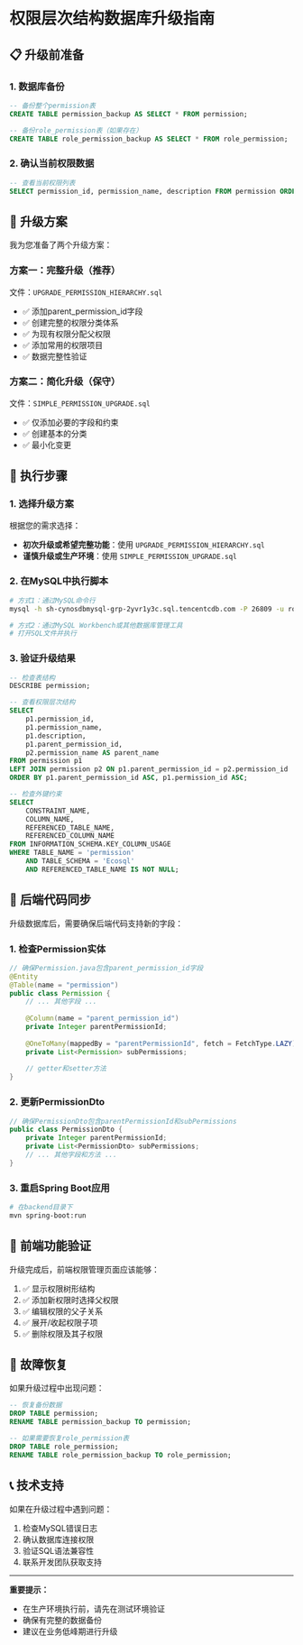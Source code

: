# 权限层次结构数据库升级指南

## 📋 升级前准备

### 1. 数据库备份
```sql
-- 备份整个permission表
CREATE TABLE permission_backup AS SELECT * FROM permission;

-- 备份role_permission表（如果存在）
CREATE TABLE role_permission_backup AS SELECT * FROM role_permission;
```

### 2. 确认当前权限数据
```sql
-- 查看当前权限列表
SELECT permission_id, permission_name, description FROM permission ORDER BY permission_id;
```

## 🚀 升级方案

我为您准备了两个升级方案：

### 方案一：完整升级（推荐）
文件：`UPGRADE_PERMISSION_HIERARCHY.sql`
- ✅ 添加parent_permission_id字段
- ✅ 创建完整的权限分类体系
- ✅ 为现有权限分配父权限
- ✅ 添加常用的权限项目
- ✅ 数据完整性验证

### 方案二：简化升级（保守）
文件：`SIMPLE_PERMISSION_UPGRADE.sql`
- ✅ 仅添加必要的字段和约束
- ✅ 创建基本的分类
- ✅ 最小化变更

## 📝 执行步骤

### 1. 选择升级方案
根据您的需求选择：
- **初次升级或希望完整功能**：使用 `UPGRADE_PERMISSION_HIERARCHY.sql`
- **谨慎升级或生产环境**：使用 `SIMPLE_PERMISSION_UPGRADE.sql`

### 2. 在MySQL中执行脚本
```bash
# 方式1：通过MySQL命令行
mysql -h sh-cynosdbmysql-grp-2yvr1y3c.sql.tencentcdb.com -P 26809 -u root -p Ecosql < UPGRADE_PERMISSION_HIERARCHY.sql

# 方式2：通过MySQL Workbench或其他数据库管理工具
# 打开SQL文件并执行
```

### 3. 验证升级结果
```sql
-- 检查表结构
DESCRIBE permission;

-- 查看权限层次结构
SELECT 
    p1.permission_id,
    p1.permission_name,
    p1.description,
    p1.parent_permission_id,
    p2.permission_name AS parent_name
FROM permission p1
LEFT JOIN permission p2 ON p1.parent_permission_id = p2.permission_id
ORDER BY p1.parent_permission_id ASC, p1.permission_id ASC;

-- 检查外键约束
SELECT 
    CONSTRAINT_NAME, 
    COLUMN_NAME, 
    REFERENCED_TABLE_NAME, 
    REFERENCED_COLUMN_NAME
FROM INFORMATION_SCHEMA.KEY_COLUMN_USAGE 
WHERE TABLE_NAME = 'permission' 
    AND TABLE_SCHEMA = 'Ecosql'
    AND REFERENCED_TABLE_NAME IS NOT NULL;
```

## 🔧 后端代码同步

升级数据库后，需要确保后端代码支持新的字段：

### 1. 检查Permission实体
```java
// 确保Permission.java包含parent_permission_id字段
@Entity
@Table(name = "permission")
public class Permission {
    // ... 其他字段 ...
    
    @Column(name = "parent_permission_id")
    private Integer parentPermissionId;
    
    @OneToMany(mappedBy = "parentPermissionId", fetch = FetchType.LAZY)
    private List<Permission> subPermissions;
    
    // getter和setter方法
}
```

### 2. 更新PermissionDto
```java
// 确保PermissionDto包含parentPermissionId和subPermissions
public class PermissionDto {
    private Integer parentPermissionId;
    private List<PermissionDto> subPermissions;
    // ... 其他字段和方法 ...
}
```

### 3. 重启Spring Boot应用
```bash
# 在backend目录下
mvn spring-boot:run
```

## 🎯 前端功能验证

升级完成后，前端权限管理页面应该能够：

1. ✅ 显示权限树形结构
2. ✅ 添加新权限时选择父权限
3. ✅ 编辑权限的父子关系
4. ✅ 展开/收起权限子项
5. ✅ 删除权限及其子权限

## 🚨 故障恢复

如果升级过程中出现问题：

```sql
-- 恢复备份数据
DROP TABLE permission;
RENAME TABLE permission_backup TO permission;

-- 如果需要恢复role_permission表
DROP TABLE role_permission;
RENAME TABLE role_permission_backup TO role_permission;
```

## 📞 技术支持

如果在升级过程中遇到问题：
1. 检查MySQL错误日志
2. 确认数据库连接权限
3. 验证SQL语法兼容性
4. 联系开发团队获取支持

---

**重要提示：** 
- 在生产环境执行前，请先在测试环境验证
- 确保有完整的数据备份
- 建议在业务低峰期进行升级
